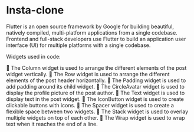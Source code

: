 # Insta-clone
Flutter is an open source framework by Google for building beautiful, natively compiled, multi-platform applications from a single codebase. Frontend and full-stack developers use Flutter to build an application user interface (UI) for multiple platforms with a single codebase.

Widgets used in code:

 The Column widget is used to arrange the different elements of the post widget
vertically.
 The Row widget is used to arrange the different elements of the post header
horizontally.
 The Padding widget is used to add padding around its child widget.
 The CircleAvatar widget is used to display the profile picture of the post author.
 The Text widget is used to display text in the post widget.
 The IconButton widget is used to create clickable buttons with icons.
 The Spacer widget is used to create a flexible space between two widgets.
 The Stack widget is used to overlay multiple widgets on top of each other.
 The Wrap widget is used to wrap text when it reaches the end of a line.
